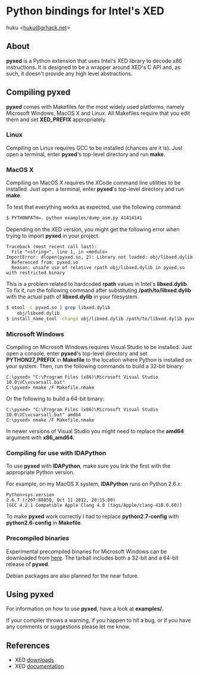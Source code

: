 # Python bindings for Intel's XED

huku &lt;[huku@grhack.net](mailto:huku@grhack.net)&gt;


## About

**pyxed** is a Python extension that uses Intel's XED library to decode x86
instructions. It is designed to be a wrapper around XED's C API and, as such,
it doesn't provide any high level abstractions.


## Compiling pyxed

**pyxed** comes with Makefiles for the most widely used platforms, namely
Microsoft Windows, MacOS X and Linux. All Makefiles require that you edit them
and set **XED_PREFIX** appropriately.


### Linux

Compiling on Linux requires GCC to be installed (chances are it is). Just open a
terminal, enter **pyxed**'s top-level directory and run **make**.


### MacOS X

Compiling on MacOS X requires the XCode command line utilities to be installed.
Just open a terminal, enter **pyxed**'s top-level directory and run **make**.

To test that everything works as expected, use the following command:

```sh
$ PYTHONPATH=. python examples/dump_asm.py 41414141
```

Depending on the XED version, you might get the following error when trying to
import **pyxed** in your project.

```
Traceback (most recent call last):
  File "<string>", line 1, in <module>
ImportError: dlopen(pyxed.so, 2): Library not loaded: obj/libxed.dylib
  Referenced from: pyxed.so
  Reason: unsafe use of relative rpath obj/libxed.dylib in pyxed.so with restricted binary
```

This is a problem related to hardcoded **rpath** values in Intel's **libxed.dylib**.
To fix it, run the following command after substituting **/path/to/libxed.dylib**
with the actual path of **libxed.dylib** in your filesystem.

```sh
$ otool -L pyxed.so | grep libxed.dylib
    obj/libxed.dylib
$ install_name_tool -change obj/libxed.dylib /path/to/libxed.dylib pyxed.so
```


### Microsoft Windows

Compiling on Microsoft Windows requires Visual Studio to be installed. Just open
a console, enter **pyxed**'s top-level directory and set **PYTHON27_PREFIX** in
**Makefile** to the location where Python is installed on your system. Then, run
the following commands to build a 32-bit binary:

```
C:\pyxed> "C:\Program Files (x86)\Microsoft Visual Studio 10.0\VC\vcvarsall.bat"
C:\pyxed> nmake /F Makefile.nmake
```

Or the following to build a 64-bit binary:

```
C:\pyxed> "C:\Program Files (x86)\Microsoft Visual Studio 10.0\VC\vcvarsall.bat" amd64
C:\pyxed> nmake /F Makefile.nmake
```

In newer versions of Visual Studio you might need to replace the **amd64**
argument with **x86\_amd64**.


### Compiling for use with IDAPython

To use **pyxed** with **IDAPython**, make sure you link the first with the
appropriate Python version.

For example, on my MacOS X system, **IDAPython** runs on Python 2.6.x:

```
Python>sys.version
2.6.7 (r267:88850, Oct 11 2012, 20:15:00)
[GCC 4.2.1 Compatible Apple Clang 4.0 (tags/Apple/clang-418.0.60)]
```

To make **pyxed** work correctly I had to replace **python2.7-config** with
**python2.6-config** in **Makefile**.


### Precompiled binaries

Experimental precompiled binaries for Microsoft Windows can be downloaded from
[here](https://www.grhack.net/pyxed-vs2012-xed_2016_02_02.tgz). The tarball
includes both a 32-bit and a 64-bit release of **pyxed**.

Debian packages are also planned for the near future.


## Using pyxed

For information on how to use **pyxed**, have a look at **examples/**.

If your compiler throws a warning, if you happen to hit a bug, or if you have
any comments or suggestions please let me know.


## References

  * XED [downloads](https://software.intel.com/en-us/articles/xed-x86-encoder-decoder-software-library)
  * XED [documentation](https://software.intel.com/sites/landingpage/xed/ref-manual/html/index.html)

